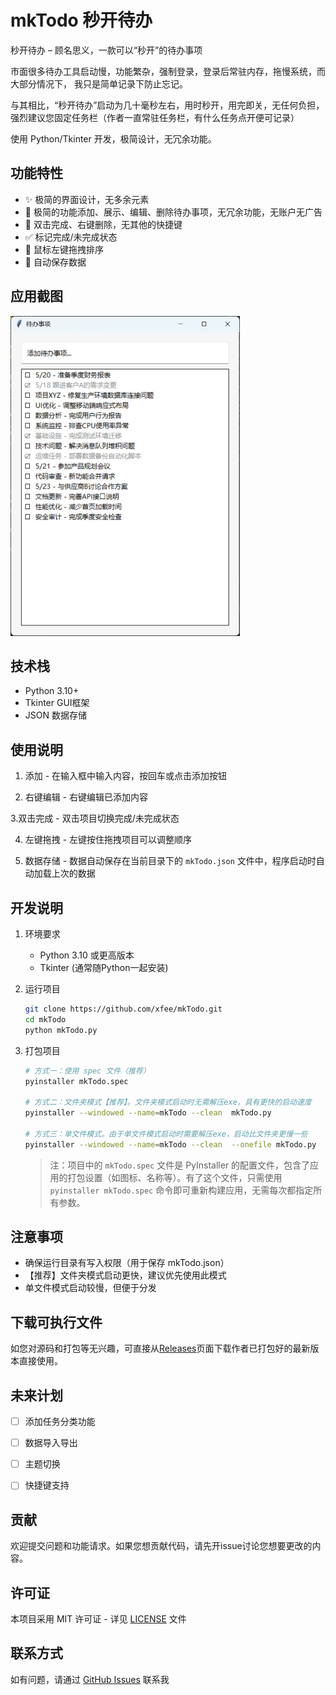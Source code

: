 # mkTodo 秒开待办

秒开待办 – 顾名思义，一款可以“秒开”的待办事项

市面很多待办工具启动慢，功能繁杂，强制登录，登录后常驻内存，拖慢系统，而大部分情况下， 我只是简单记录下防止忘记。

与其相比，“秒开待办”启动为几十毫秒左右，用时秒开，用完即关，无任何负担，强烈建议您固定任务栏（作者一直常驻任务栏，有什么任务点开便可记录）

使用 Python/Tkinter 开发，极简设计，无冗余功能。



## 功能特性

- ✨ 极简的界面设计，无多余元素
- 📝 极简的功能添加、展示、编辑、删除待办事项，无冗余功能，无账户无广告
- 🎨 双击完成、右键删除，无其他的快捷键
- ✅ 标记完成/未完成状态
- 🔄 鼠标左键拖拽排序
- 💾 自动保存数据
  
  

## 应用截图

<img src="images/1.jpg" title="" alt="mkTodo截图" style="zoom:50%;">

## 技术栈

- Python 3.10+
- Tkinter GUI框架
- JSON 数据存储
  
  

## 使用说明

1. 添加 - 在输入框中输入内容，按回车或点击添加按钮

2. 右键编辑 - 右键编辑已添加内容

  3.双击完成 - 双击项目切换完成/未完成状态

4. 左键拖拽 - 左键按住拖拽项目可以调整顺序

5. 数据存储 - 数据自动保存在当前目录下的 `mkTodo.json` 文件中，程序启动时自动加载上次的数据

## 开发说明

1. 环境要求
   
   - Python 3.10 或更高版本
   - Tkinter (通常随Python一起安装)

2. 运行项目
   
   ```bash
   git clone https://github.com/xfee/mkTodo.git
   cd mkTodo
   python mkTodo.py
   ```

3. 打包项目
   
   ```bash
   # 方式一：使用 spec 文件（推荐）
   pyinstaller mkTodo.spec
   
   # 方式二：文件夹模式【推荐】。文件夹模式启动时无需解压exe，具有更快的启动速度
   pyinstaller --windowed --name=mkTodo --clean  mkTodo.py
   
   # 方式三：单文件模式。由于单文件模式启动时需要解压exe，启动比文件夹更慢一些
   pyinstaller --windowed --name=mkTodo --clean  --onefile mkTodo.py
   ```
   
   > 注：项目中的 `mkTodo.spec` 文件是 PyInstaller 的配置文件，包含了应用的打包设置（如图标、名称等）。有了这个文件，只需使用 `pyinstaller mkTodo.spec` 命令即可重新构建应用，无需每次都指定所有参数。

## 注意事项

- 确保运行目录有写入权限（用于保存 mkTodo.json）
- 【推荐】文件夹模式启动更快，建议优先使用此模式
- 单文件模式启动较慢，但便于分发

## 下载可执行文件

如您对源码和打包等无兴趣，可直接从[Releases](https://github.com/xfee/mkTodo/releases)页面下载作者已打包好的最新版本直接使用。

## 未来计划

- [ ] 添加任务分类功能

- [ ] 数据导入导出

- [ ] 主题切换

- [ ] 快捷键支持

## 贡献

欢迎提交问题和功能请求。如果您想贡献代码，请先开issue讨论您想要更改的内容。

## 许可证

本项目采用 MIT 许可证 - 详见 [LICENSE](LICENSE) 文件

## 联系方式

如有问题，请通过 [GitHub Issues](https://github.com/xfee/mkTodo/issues) 联系我

